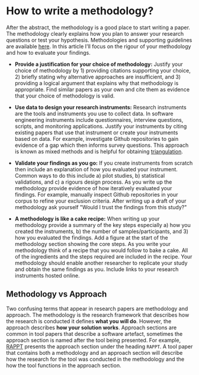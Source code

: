 # How to write a methodology?

After the abstract, the methodology is a good place to start writing a paper. The methodology clearly explains how you plan to answer your research questions or test your hypothesis. Methodologies and supporting guidelines are available [here](https://github.com/acmsigsoft/EmpiricalStandards). In this article I'll focus on the rigour of your methodology and how to evaluate your findings. 

<!-- # Why do you include an evaluation in a paper?
The purpose of evaluating your findings is to a) build trust in your conclusions, b) remove chance as an explanation, and c) cultivate scepticism in your own work. Science is designed to increase the body of knowledge so findings must be novel and valid for the context presented. Evaluations support the validity of your findings. From my experience, guidelines and rules in software engineering are dependent on the context i.e. following a guideline comes down to `it depends`. Software engineering is a social-technical design based discipline and for this reason I strongly encourage you to include a human element to your evaluations.  -->

* **Provide a justification for your choice of methodology:**
Justify your choice of methodology by 1) providing citations supporting your choice, 2) briefly stating why alternative approaches are insufficient, and 3) providing a logical argument that explains why that methodology is appropriate. Find similar papers as your own and cite them as evidence that your choice of methodology is valid.  

* **Use data to design your research instruments:**
Research instruments are the tools and instruments you use to collect data. In software engineering instruments include questionnaires, interview questions, scripts, and monitoring applications. Justify your instruments by citing existing papers that use that instrument or create your instruments based on data. For example, investigate Github repositories to gain evidence of a gap which then informs survey questions. This approach is known as mixed methods and is helpful for obtaining [triangulation](./how-to-plan-a-study-design).

* **Validate your findings as you go:** 
If you create instruments from scratch then include an explanation of how you evaluated your instrument. Common ways to do this include a) pilot studies, b) statistical validations, and c) a rigours design process. As you write up the methodology provide evidence of how iteratively evaluated your findings. For example, manually inspect Github repositories in your corpus to refine your exclusion criteria. After writing up a draft of your methodology ask yourself "Would I trust the findings from this study?"

* **A methodology is like a cake recipe:**
When writing up your methodology provide a summary of the key steps especially a) how you created the instruments, b) the number of samples/participants, and 3) how you evaluated the findings. Add a figure at the start of the methodology section showing the core steps. As you write your methodology think of a recipe that you would follow to bake a cake. All of the ingredients and the steps required are included in the recipe. Your methodology should enable another researcher to replicate your study and obtain the same findings as you. Include links to your research instruments hosted online. 

## Methodology vs Approach

Two confusing terms that appear in research papers are methodology and approach. The methodology is the research framework that describes how the research is conducted it defines **what you will do**. However, the approach describes **how your solution works**. Approach sections are common in tool papers that describe a software artefact, sometimes the approach section is named after the tool being presented. For example, [RAPPT](https://drive.google.com/file/d/1qh5SW3gzMc9-My_DV5Hs8ell1sQu4HC5/view) presents the approach section under the heading `RAPPT`. A tool paper that contains both a methodology and an approach section will describe how the research for the tool was conducted in the methodology and the how the tool functions in the approach section.





